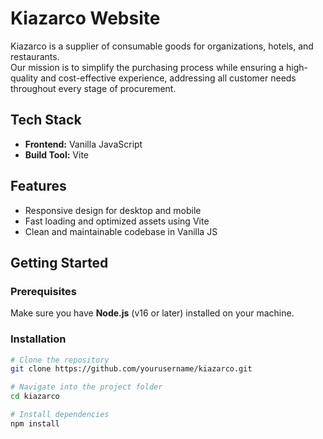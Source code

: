 # Kiazarco Website

Kiazarco is a supplier of consumable goods for organizations, hotels, and restaurants.  
Our mission is to simplify the purchasing process while ensuring a high-quality and cost-effective experience, addressing all customer needs throughout every stage of procurement.

## Tech Stack
- **Frontend:** Vanilla JavaScript
- **Build Tool:** Vite

## Features
- Responsive design for desktop and mobile
- Fast loading and optimized assets using Vite
- Clean and maintainable codebase in Vanilla JS

## Getting Started

### Prerequisites
Make sure you have **Node.js** (v16 or later) installed on your machine.

### Installation
```bash
# Clone the repository
git clone https://github.com/yourusername/kiazarco.git

# Navigate into the project folder
cd kiazarco

# Install dependencies
npm install

